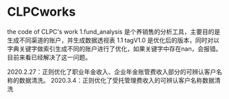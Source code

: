 # CLPCworks
the code of CLPC's work
1.fund_analysis 是个养销售的分析工具，主要目的是生成不同渠道的账户，并生成数据透视表
1.1 tagV1.0 是优化后的版本，同时对以字典关键字做索引生成不同的账户进行了优化，如果关键字中存在nan，会报错。目前来看已经解决了这一问题。

2020.2.27：正则优化了职业年金收入、企业年金账管费收入部分的可辨认客户名称的数据清洗。
2020.3.4：正则优化了受托管理费收入的可辨认客户名称数据清洗